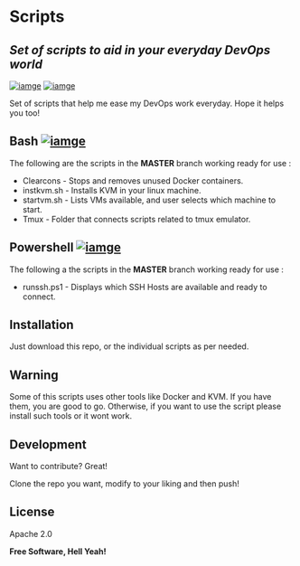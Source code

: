 # Scripts
## _Set of scripts to aid in your everyday DevOps world_

 [![iamge](https://github.com/Andres-CS/scripts/blob/master/Images/bash.png)](https://www.gnu.org/software/bash/)
 [![iamge](https://github.com/Andres-CS/scripts/blob/master/Images/powershell.png)](https://docs.microsoft.com/en-us/powershell/) 

Set of scripts that help me ease my DevOps work everyday.
Hope it helps you too! 

## Bash  [![iamge](https://github.com/Andres-CS/scripts/blob/master/Images/bash.png)](https://www.gnu.org/software/bash/)
The following are the scripts in the **MASTER**  branch working ready for use :

- Clearcons - Stops and removes unused Docker containers.
- instkvm.sh - Installs KVM in your linux machine.
- startvm.sh - Lists VMs available, and user selects which machine to start.
- Tmux - Folder that connects scripts related to tmux emulator.

## Powershell  [![iamge](https://github.com/Andres-CS/scripts/blob/master/Images/powershell.png)](https://docs.microsoft.com/en-us/powershell/) 
The following a the scripts in the **MASTER**  branch working ready for use :

- runssh.ps1 - Displays which SSH Hosts are available and ready to connect. 

## Installation

Just download this repo, or the individual scripts as per needed.

## Warning

Some of this scripts uses other tools like Docker and KVM. 
If you have them, you are good to go.
Otherwise, if you want to use the script please install such tools or it wont work.

## Development

Want to contribute? Great!

Clone the repo you want, modify to your liking and then push! 

## License

Apache 2.0

**Free Software, Hell Yeah!**